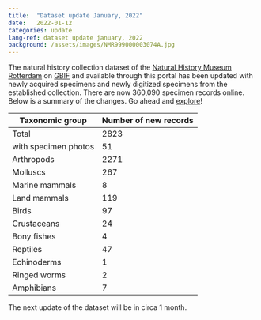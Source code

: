 ```yaml
---
title:  "Dataset update January, 2022"
date:   2022-01-12
categories: update
lang-ref: dataset update january, 2022
background: /assets/images/NMR999000003074A.jpg
---
```


The natural history collection dataset of the [Natural History Museum Rotterdam](https://www.hetnatuurhistorisch.nl/en) on [GBIF](https://www.gbif.org/) and available through this portal has been updated with newly acquired specimens and newly digitized specimens from the established collection. There are now 360,090 specimen records online. Below is a summary of the changes. Go ahead and [explore](https://specimens.hetnatuurhistorisch.nl/data)!

Taxonomic group | Number of new records
---------- | ---------- 
Total | 2823
with specimen photos | 51
Arthropods | 2271
Molluscs | 267
Marine mammals | 8
Land mammals | 119
Birds | 97
Crustaceans | 24
Bony fishes | 4
Reptiles | 47
Echinoderms | 1
Ringed worms | 2
Amphibians | 7

The next update of the dataset will be in circa 1 month.

